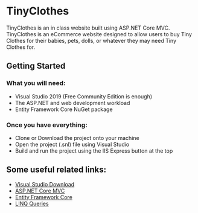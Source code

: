 # TinyClothes
TinyClothes is an in class website built using ASP.NET Core MVC. TinyClothes is an eCommerce website designed to allow users to buy Tiny Clothes for 
their babies, pets, dolls, or whatever they may need Tiny Clothes for. 

## Getting Started
### What you will need:
* Visual Studio 2019 (Free Community Edition is enough)
* The ASP.NET and web development workload
* Entity Framework Core NuGet package

### Once you have everything:
* Clone or Download the project onto your machine
* Open the project (.snl) file using Visual Studio
* Build and run the project using the IIS Express button at the top

## Some useful related links:
* [Visual Studio Download](https://visualstudio.microsoft.com/vs/)
* [ASP.NET Core MVC](https://docs.microsoft.com/en-us/aspnet/core/tutorials/first-mvc-app/?view=aspnetcore-3.1)
* [Entity Framework Core](https://docs.microsoft.com/en-us/ef/core/)
* [LINQ Queries](https://docs.microsoft.com/en-us/dotnet/csharp/programming-guide/concepts/linq/basic-linq-query-operations)
